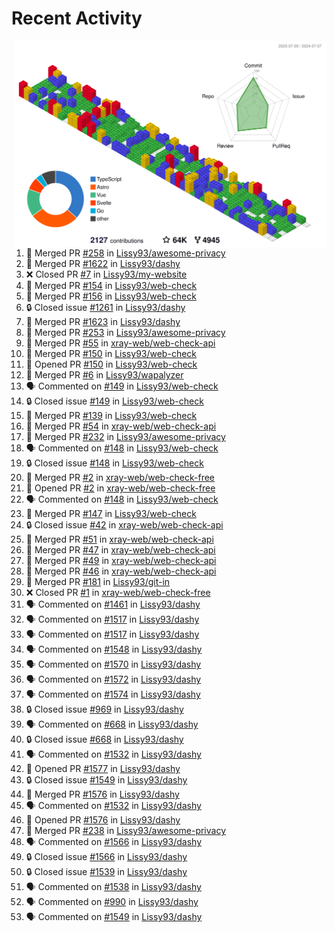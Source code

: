 # Recent Activity

<!-- Summary card -->
<a href="https://github.com/Lissy93/Lissy93/blob/master/METRICS.md">
  <img
    align="right"
    width="500"
    alt="Profile data, generated with yoshi389111/github-profile-3d-contrib"
    src="https://raw.githubusercontent.com/Lissy93/Lissy93/master/profile-3d-contrib/profile-gitblock.svg"
  />
</a>

<!--START_SECTION:activity-->
1. 🎉 Merged PR [#258](https://github.com/Lissy93/awesome-privacy/pull/258) in [Lissy93/awesome-privacy](https://github.com/Lissy93/awesome-privacy)
2. 🎉 Merged PR [#1622](https://github.com/Lissy93/dashy/pull/1622) in [Lissy93/dashy](https://github.com/Lissy93/dashy)
3. ❌ Closed PR [#7](https://github.com/Lissy93/my-website/pull/7) in [Lissy93/my-website](https://github.com/Lissy93/my-website)
4. 🎉 Merged PR [#154](https://github.com/Lissy93/web-check/pull/154) in [Lissy93/web-check](https://github.com/Lissy93/web-check)
5. 🎉 Merged PR [#156](https://github.com/Lissy93/web-check/pull/156) in [Lissy93/web-check](https://github.com/Lissy93/web-check)
6. 🔒 Closed issue [#1261](https://github.com/Lissy93/dashy/issues/1261) in [Lissy93/dashy](https://github.com/Lissy93/dashy)
7. 🎉 Merged PR [#1623](https://github.com/Lissy93/dashy/pull/1623) in [Lissy93/dashy](https://github.com/Lissy93/dashy)
8. 🎉 Merged PR [#253](https://github.com/Lissy93/awesome-privacy/pull/253) in [Lissy93/awesome-privacy](https://github.com/Lissy93/awesome-privacy)
9. 🎉 Merged PR [#55](https://github.com/xray-web/web-check-api/pull/55) in [xray-web/web-check-api](https://github.com/xray-web/web-check-api)
10. 🎉 Merged PR [#150](https://github.com/Lissy93/web-check/pull/150) in [Lissy93/web-check](https://github.com/Lissy93/web-check)
11. 💪 Opened PR [#150](https://github.com/Lissy93/web-check/pull/150) in [Lissy93/web-check](https://github.com/Lissy93/web-check)
12. 🎉 Merged PR [#6](https://github.com/Lissy93/wapalyzer/pull/6) in [Lissy93/wapalyzer](https://github.com/Lissy93/wapalyzer)
13. 🗣 Commented on [#149](https://github.com/Lissy93/web-check/issues/149) in [Lissy93/web-check](https://github.com/Lissy93/web-check)
14. 🔒 Closed issue [#149](https://github.com/Lissy93/web-check/issues/149) in [Lissy93/web-check](https://github.com/Lissy93/web-check)
15. 🎉 Merged PR [#139](https://github.com/Lissy93/web-check/pull/139) in [Lissy93/web-check](https://github.com/Lissy93/web-check)
16. 🎉 Merged PR [#54](https://github.com/xray-web/web-check-api/pull/54) in [xray-web/web-check-api](https://github.com/xray-web/web-check-api)
17. 🎉 Merged PR [#232](https://github.com/Lissy93/awesome-privacy/pull/232) in [Lissy93/awesome-privacy](https://github.com/Lissy93/awesome-privacy)
18. 🗣 Commented on [#148](https://github.com/Lissy93/web-check/issues/148) in [Lissy93/web-check](https://github.com/Lissy93/web-check)
19. 🔒 Closed issue [#148](https://github.com/Lissy93/web-check/issues/148) in [Lissy93/web-check](https://github.com/Lissy93/web-check)
20. 🎉 Merged PR [#2](https://github.com/xray-web/web-check-free/pull/2) in [xray-web/web-check-free](https://github.com/xray-web/web-check-free)
21. 💪 Opened PR [#2](https://github.com/xray-web/web-check-free/pull/2) in [xray-web/web-check-free](https://github.com/xray-web/web-check-free)
22. 🗣 Commented on [#148](https://github.com/Lissy93/web-check/issues/148) in [Lissy93/web-check](https://github.com/Lissy93/web-check)
23. 🎉 Merged PR [#147](https://github.com/Lissy93/web-check/pull/147) in [Lissy93/web-check](https://github.com/Lissy93/web-check)
24. 🔒 Closed issue [#42](https://github.com/xray-web/web-check-api/issues/42) in [xray-web/web-check-api](https://github.com/xray-web/web-check-api)
25. 🎉 Merged PR [#51](https://github.com/xray-web/web-check-api/pull/51) in [xray-web/web-check-api](https://github.com/xray-web/web-check-api)
26. 🎉 Merged PR [#47](https://github.com/xray-web/web-check-api/pull/47) in [xray-web/web-check-api](https://github.com/xray-web/web-check-api)
27. 🎉 Merged PR [#49](https://github.com/xray-web/web-check-api/pull/49) in [xray-web/web-check-api](https://github.com/xray-web/web-check-api)
28. 🎉 Merged PR [#46](https://github.com/xray-web/web-check-api/pull/46) in [xray-web/web-check-api](https://github.com/xray-web/web-check-api)
29. 🎉 Merged PR [#181](https://github.com/Lissy93/git-in/pull/181) in [Lissy93/git-in](https://github.com/Lissy93/git-in)
30. ❌ Closed PR [#1](https://github.com/xray-web/web-check-free/pull/1) in [xray-web/web-check-free](https://github.com/xray-web/web-check-free)
31. 🗣 Commented on [#1461](https://github.com/Lissy93/dashy/issues/1461) in [Lissy93/dashy](https://github.com/Lissy93/dashy)
32. 🗣 Commented on [#1517](https://github.com/Lissy93/dashy/issues/1517) in [Lissy93/dashy](https://github.com/Lissy93/dashy)
33. 🗣 Commented on [#1517](https://github.com/Lissy93/dashy/issues/1517) in [Lissy93/dashy](https://github.com/Lissy93/dashy)
34. 🗣 Commented on [#1548](https://github.com/Lissy93/dashy/issues/1548) in [Lissy93/dashy](https://github.com/Lissy93/dashy)
35. 🗣 Commented on [#1570](https://github.com/Lissy93/dashy/issues/1570) in [Lissy93/dashy](https://github.com/Lissy93/dashy)
36. 🗣 Commented on [#1572](https://github.com/Lissy93/dashy/issues/1572) in [Lissy93/dashy](https://github.com/Lissy93/dashy)
37. 🗣 Commented on [#1574](https://github.com/Lissy93/dashy/issues/1574) in [Lissy93/dashy](https://github.com/Lissy93/dashy)
38. 🔒 Closed issue [#969](https://github.com/Lissy93/dashy/issues/969) in [Lissy93/dashy](https://github.com/Lissy93/dashy)
39. 🗣 Commented on [#668](https://github.com/Lissy93/dashy/issues/668) in [Lissy93/dashy](https://github.com/Lissy93/dashy)
40. 🔒 Closed issue [#668](https://github.com/Lissy93/dashy/issues/668) in [Lissy93/dashy](https://github.com/Lissy93/dashy)
41. 🗣 Commented on [#1532](https://github.com/Lissy93/dashy/issues/1532) in [Lissy93/dashy](https://github.com/Lissy93/dashy)
42. 💪 Opened PR [#1577](https://github.com/Lissy93/dashy/pull/1577) in [Lissy93/dashy](https://github.com/Lissy93/dashy)
43. 🔒 Closed issue [#1549](https://github.com/Lissy93/dashy/issues/1549) in [Lissy93/dashy](https://github.com/Lissy93/dashy)
44. 🎉 Merged PR [#1576](https://github.com/Lissy93/dashy/pull/1576) in [Lissy93/dashy](https://github.com/Lissy93/dashy)
45. 🗣 Commented on [#1532](https://github.com/Lissy93/dashy/issues/1532) in [Lissy93/dashy](https://github.com/Lissy93/dashy)
46. 💪 Opened PR [#1576](https://github.com/Lissy93/dashy/pull/1576) in [Lissy93/dashy](https://github.com/Lissy93/dashy)
47. 🎉 Merged PR [#238](https://github.com/Lissy93/awesome-privacy/pull/238) in [Lissy93/awesome-privacy](https://github.com/Lissy93/awesome-privacy)
48. 🗣 Commented on [#1566](https://github.com/Lissy93/dashy/issues/1566) in [Lissy93/dashy](https://github.com/Lissy93/dashy)
49. 🔒 Closed issue [#1566](https://github.com/Lissy93/dashy/issues/1566) in [Lissy93/dashy](https://github.com/Lissy93/dashy)
50. 🔒 Closed issue [#1539](https://github.com/Lissy93/dashy/issues/1539) in [Lissy93/dashy](https://github.com/Lissy93/dashy)
51. 🗣 Commented on [#1538](https://github.com/Lissy93/dashy/issues/1538) in [Lissy93/dashy](https://github.com/Lissy93/dashy)
52. 🗣 Commented on [#990](https://github.com/Lissy93/dashy/issues/990) in [Lissy93/dashy](https://github.com/Lissy93/dashy)
53. 🗣 Commented on [#1549](https://github.com/Lissy93/dashy/issues/1549) in [Lissy93/dashy](https://github.com/Lissy93/dashy)
<!--END_SECTION:activity-->
